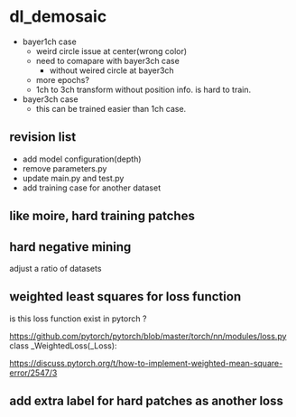 # dl_demosaic

* bayer1ch case  
  * weird circle issue at center(wrong color)  
  * need to comapare with bayer3ch case  
    * without weired circle at bayer3ch
  * more epochs?   
  * 1ch to 3ch transform without position info. is hard to train.   
* bayer3ch case
  * this can be trained easier than 1ch case.  

## revision list  
 * add model configuration(depth)  
 * remove parameters.py  
 * update main.py and test.py  
 * add training case for another dataset  
 
## like moire, hard training patches

## hard negative mining
 adjust a ratio of datasets 
 
## weighted least squares for loss function
 is this loss function exist in pytorch ?

https://github.com/pytorch/pytorch/blob/master/torch/nn/modules/loss.py  
class _WeightedLoss(_Loss):  

https://discuss.pytorch.org/t/how-to-implement-weighted-mean-square-error/2547/3  

## add extra label for hard patches as another loss

